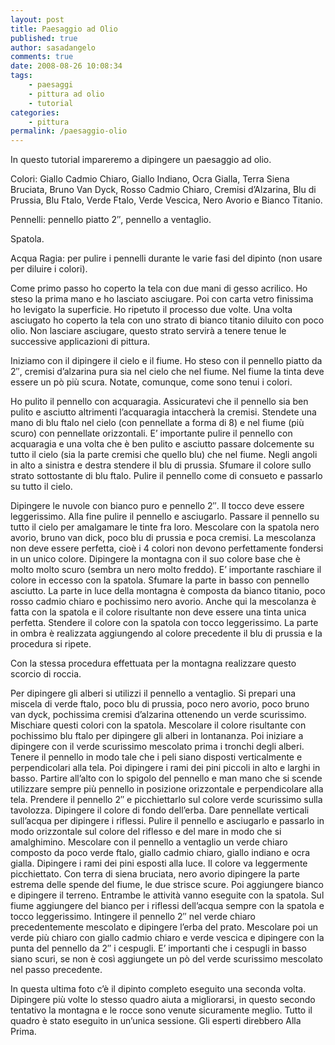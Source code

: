 ```yaml
---
layout: post
title: Paesaggio ad Olio
published: true
author: sasadangelo
comments: true
date: 2008-08-26 10:08:34
tags:
    - paesaggi
    - pittura ad olio
    - tutorial
categories:
    - pittura
permalink: /paesaggio-olio
---
```




  In questo tutorial impareremo a dipingere un paesaggio ad olio.



  Colori: Giallo Cadmio Chiaro, Giallo Indiano, Ocra Gialla, Terra Siena Bruciata, Bruno Van Dyck, Rosso Cadmio Chiaro, Cremisi d&#8217;Alzarina, Blu di Prussia, Blu Ftalo, Verde Ftalo, Verde Vescica, Nero Avorio e Bianco Titanio.



  Pennelli: pennello piatto 2&#8243;, pennello a ventaglio.



  Spatola.



  Acqua Ragia: per pulire i pennelli durante le varie fasi del dipinto (non usare per diluire i colori).



   Come primo passo ho coperto la tela con due mani di gesso acrilico. Ho steso la prima mano e ho lasciato asciugare. Poi con carta vetro finissima ho levigato la superficie. Ho ripetuto il processo due volte. Una volta asciugato ho coperto la tela con uno strato di bianco titanio diluito con poco olio. Non lasciare asciugare, questo strato servirà a tenere tenue le successive applicazioni di pittura. 



  Iniziamo con il dipingere il cielo e il fiume. Ho steso con il pennello piatto da 2&#8243;, cremisi d&#8217;alzarina pura sia nel cielo che nel fiume. Nel fiume la tinta deve essere un pò più scura. Notate, comunque, come sono tenui i colori. 



  Ho pulito il pennello con acquaragia. Assicuratevi che il pennello sia ben pulito e asciutto altrimenti l&#8217;acquaragia intaccherà la cremisi. Stendete una mano di blu ftalo nel cielo (con pennellate a forma di 8) e nel fiume (più scuro) con pennellate orizzontali. E&#8217; importante pulire il pennello con acquaragia e una volta che è ben pulito e asciutto passare dolcemente su tutto il cielo (sia la parte cremisi che quello blu) che nel fiume. Negli angoli in alto a sinistra e destra stendere il blu di prussia. Sfumare il colore sullo strato sottostante di blu ftalo. Pulire il pennello come di consueto e passarlo su tutto il cielo. 



  Dipingere le nuvole con bianco puro e pennello 2&#8243;. Il tocco deve essere leggerissimo. Alla fine pulire il pennello e asciugarlo. Passare il pennello su tutto il cielo per amalgamare le tinte fra loro. Mescolare con la spatola nero avorio, bruno van dick, poco blu di prussia e poca cremisi. La mescolanza non deve essere perfetta, cioè i 4 colori non devono perfettamente fondersi in un unico colore. Dipingere la montagna con il suo colore base che è molto molto scuro (sembra un nero molto freddo). E&#8217; importante raschiare il colore in eccesso con la spatola. Sfumare la parte in basso con pennello asciutto. La parte in luce della montagna è composta da bianco titanio, poco rosso cadmio chiaro e pochissimo nero avorio. Anche qui la mescolanza è fatta con la spatola e il colore risultante non deve essere una tinta unica perfetta. Stendere il colore con la spatola con tocco leggerissimo. La parte in ombra è realizzata aggiungendo al colore precedente il blu di prussia e la procedura si ripete. 


Con la stessa procedura effettuata per la montagna realizzare questo scorcio di roccia.
  



  Per dipingere gli alberi si utilizzi il pennello a ventaglio. Si prepari una miscela di verde ftalo, poco blu di prussia, poco nero avorio, poco bruno van dyck, pochissima cremisi d&#8217;alzarina ottenendo un verde scurissimo. Mischiare questi colori con la spatola. Mescolare il colore risultante con pochissimo blu ftalo per dipingere gli alberi in lontananza. Poi iniziare a dipingere con il verde scurissimo mescolato prima i tronchi degli alberi. Tenere il pennello in modo tale che i peli siano disposti verticalmente e perpendicolari alla tela. Poi dipingere i rami dei pini piccoli in alto e larghi in basso. Partire all&#8217;alto con lo spigolo del pennello e man mano che si scende utilizzare sempre più pennello in posizione orizzontale e perpendicolare alla tela. Prendere il pennello 2&#8243; e picchiettarlo sul colore verde scurissimo sulla tavolozza. Dipingere il colore di fondo dell&#8217;erba. Dare pennellate verticali sull&#8217;acqua per dipingere i riflessi. Pulire il pennello e asciugarlo e passarlo in modo orizzontale sul colore del riflesso e del mare in modo che si amalghimino.  Mescolare con il pennello a ventaglio un verde chiaro composto da poco verde ftalo, giallo cadmio chiaro, giallo indiano e ocra gialla. Dipingere i rami dei pini esposti alla luce. Il colore va leggermente picchiettato. Con terra di siena bruciata, nero avorio dipingere la parte estrema delle spende del fiume, le due strisce scure. Poi aggiungere bianco e dipingere il terreno. Entrambe le attività vanno eseguite con la spatola. Sul fiume aggiungere del bianco per i riflessi dell&#8217;acqua sempre con la spatola e tocco leggerissimo. Intingere il pennello 2&#8243; nel verde chiaro precedentemente mescolato e dipingere l&#8217;erba del prato. Mescolare poi un verde più chiaro con giallo cadmio chiaro e verde vescica e dipingere con la punta del pennello da 2&#8243; i cespugli. E&#8217; importanti che i cespugli in basso siano scuri, se non è così aggiungete un pò del verde scurissimo mescolato nel passo precedente. 



  In questa ultima foto c&#8217;è il dipinto completo eseguito una seconda volta. Dipingere più volte lo stesso quadro aiuta a migliorarsi, in questo secondo tentativo la montagna e le rocce sono venute sicuramente meglio. Tutto il quadro è stato eseguito in un&#8217;unica sessione. Gli esperti direbbero Alla Prima.
